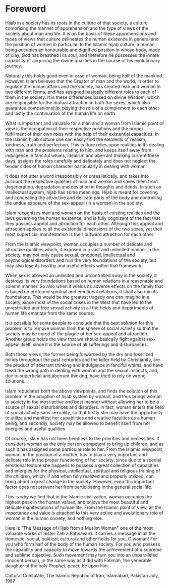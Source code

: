 Foreword
========

Hijab in a society has its roots in the culture of that society, a
culture comprising the manner of apprehension and the type of views of
the society about man and life. It is on the basis of these
apprehensions and types of views that culture delineates the human
existence in general and the position of women in particular. In the
Islamic hijab culture, a human being occupies an honourable and
dignified position in whose body, made of clay, God has breathed His
soul, and therefore he possesses the innate capability of acquiring the
divine qualities in the course of his evolutionary journey.

Naturally this holds good even in case of woman, being half of the
mankind. However, Islam believes that the Creator of man and the world,
in order to regulate the human affairs and the society, has created man
and woman in two different forms, and has assigned basically different
roles to each of them in the society. It is these differences based on
divine Wisdom, which are responsible for the mutual attraction in both
the sexes, which also guarantee companionship, playing the role of a
complement to each other and lastly the continuation of the human life
on earth.

What is important and valuable for a man and a woman from Islamic point
of view is the occupation of their respective positions and the proper
fulfillment of their own roles with the help of their existential
capacities. In the Islamic hijab culture one can easily find the
elements of realism, kindness, truth and perfection. This culture relies
upon realities in its dealing with man and the problems relating to him,
and keeps itself away from indulgence in fanciful whims, idealism and
aberrant thinking current these days, assigns the roles carefully and
delicately and does not neglect the tender sides of human character
particularly in dealing with woman.

It does not utter a word irresponsibly or unrealistically, and takes
into account the respective qualities of man and woman and saves them
from degeneration, degradation and deviation in thoughts and deeds. In
such an intellectual system, hijab has some meanings. Hijab is meant for
covering and concealing the attractive and delicate parts of the body
and controlling the undue exposure of the sex-appeal (in a woman) in the
society.

Islam recognizes man and woman on the basis of existing realities and
the laws governing the human existence, and is fully cognizant of the
fact that they possess appeal and attraction for each other. Although
this appeal and attraction applies to all the existential dimensions of
the two sexes, yet their most superficial manifestation is their outward
attraction for each other.

From the Islamic viewpoint, woman occupies a number of delicate and
attractive qualities which, if exposed in a vast and unlimited manner in
the society, may not only cause sexual, emotional, intellectual and
psychological disorders and ruin the very foundations of the society,
but may also lose its healthy and useful effects within that framework.

When sex is allowed an unlimited and uncontrolled sway in the society,
it destroys its very foundations based on human relations in a
reasonable and solemn manner. So also when it wields its adverse effects
on the family that is based on profound spiritual and emotional
relations, it shall also ruin its foundations. This would be the
greatest tragedy one can imagine in a society, since most of the social
crises in the West that have led to the unrestricted and free sexual
activity in all the fields and departments of human life emanate from
the same source.

It is possible for some people to conclude that the best solution for
this problem is to remove woman from the sphere of social activity so
that the society may be cured of the plague of her sex-appeal and
attraction. Another group holds the view that we should basically fight
against sex-appeal itself, since it is the source of all sufferings and
disturbances.

Both these views, the former being forwarded by the dry and fossilized
minds throughout the past centuries and the latter held by Christianity,
are the product of aberrant thinking and indulgence in fanciful whims,
and have tread the wrong path in dealing with woman and the sexual
instincts, and, due to superficial and aberrant thinking, have tried to
rely on wrong solutions.

Islam repudiates both the above viewpoints, and finds the solution of
this problem in the adoption of hijab system by woman, and thus brings
woman to society in the most active and best manner without allowing her
to be a source of sexual disturbances and disorders. In fact, woman
enters the field of social activity sans sexuality, so that firstly she
may have the opportunity to utilize and manifest her capabilities and
creative faculties as a human being, and secondly, society may be
allowed to benefit itself from her energies and useful qualities.

Of course, Islam has not been heedless to the priorities and
necessities. It considers woman as the only person competent to bring up
children, and as such it has assigned some particular role to her. From
the Islamic viewpoint, woman, in the position of a mother, has to play a
very important and delicate role in the proper functioning of her
society, since due to a special emotional texture she happens to possess
a great collection of capacities and energies for the physical,
intellectual, spiritual and religious training of the children, which,
if and when fully realized and properly utilized, can bring about a
great change in the society. However, even this important factor does
not prevent her from participating in the general social life.

This is why we find that in the Islamic civilization, woman occupies the
highest peak in the human values, and enjoys the most beautiful and
delicate manifestations of human life. From the Islamic point of view,
all the importance and value is attached to this very active and
evolutionary role of woman in the human society, and nothing else.

Here is "The Message of Hijab from a Muslim Woman" one of the most
valuable works of Sister Zahra Rahnavard. It carries a message in all
the domestic, social, political, cultural and other fields for you, O
woman! For you who form half of the body of the human society. For you
who possess the capability and capacity to move towards the achievement
of a supreme and sublime objective. Such movement may turn you into an
unparalleled innocent person, in the same way as it did with Fatimah,
the venerable daughter of the holy Prophet, peace be upon him.

Cultural Consulate,
The Islamic Republic of Iran,
Islamabad, Pakistan July, 1987


